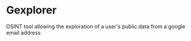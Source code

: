 # Gexplorer
OSINT tool allowing the exploration of a user's public data from a google email address
